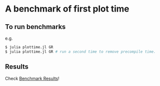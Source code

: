 # A benchmark of first plot time

## To run benchmarks
e.g.

```bash
$ julia plottime.jl GR
$ julia plottime.jl GR # run a second time to remove precompile time.
```

## Results
Check [Benchmark Results](plottime/README.md)!
